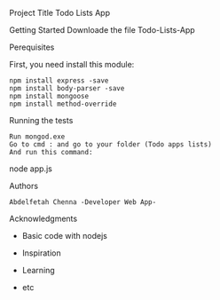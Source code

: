 Project Title
Todo Lists App

Getting Started
Downloade the file   Todo-Lists-App

Perequisites

First, you need install this module:

	npm install express -save
	npm install body-parser -save
	npm install mongoose
	npm install method-override

Running the tests

	Run mongod.exe
	Go to cmd : and go to your folder (Todo apps lists)
	And run this command: 
	
node app.js

Authors

	Abdelfetah Chenna -Developer Web App-
	
Acknowledgments

-	Basic code with nodejs

-	Inspiration

-	Learning

-	etc 


